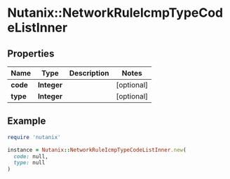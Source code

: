 # Nutanix::NetworkRuleIcmpTypeCodeListInner

## Properties

| Name | Type | Description | Notes |
| ---- | ---- | ----------- | ----- |
| **code** | **Integer** |  | [optional] |
| **type** | **Integer** |  | [optional] |

## Example

```ruby
require 'nutanix'

instance = Nutanix::NetworkRuleIcmpTypeCodeListInner.new(
  code: null,
  type: null
)
```

